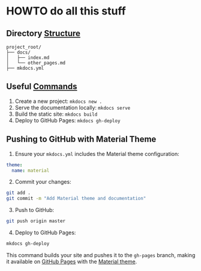 # HOWTO do all this stuff

## Directory [Structure][4]

```
project_root/
├── docs/
│   ├── index.md
│   └── other_pages.md
├── mkdocs.yml
```

## Useful [Commands][2]

1. Create a new project: `mkdocs new .`
2. Serve the documentation locally: `mkdocs serve`
3. Build the static site: `mkdocs build`
4. Deploy to GitHub Pages: `mkdocs gh-deploy`

## Pushing to GitHub with Material Theme

1. Ensure your `mkdocs.yml` includes the Material theme configuration:

```yaml
theme:
  name: material
```

2. Commit your changes:
```bash
git add .
git commit -m "Add Material theme and documentation"
```

3. Push to GitHub:
```bash
git push origin master
```

4. Deploy to GitHub Pages:
```bash
mkdocs gh-deploy
```

This command builds your site and pushes it to the `gh-pages` branch, making it available on [GitHub Pages][3] with the [Material theme][6].

[1]: https://timvink.github.io/mkdocs-table-reader-plugin/howto/project_structure/
[2]: https://www.mkdocs.org/user-guide/cli/
[3]: https://workbook.craftingdigitalhistory.ca/supporting%20materials/gh-pages/
[4]: https://realpython.com/lessons/create-mkdocs-project-structure/
[5]: http://yakworks.github.io/docmark/cheat-sheet/
[6]: https://github.com/marketplace/actions/deploy-mkdocs
[7]: https://www.mkdocs.org/user-guide/configuration/
[8]: https://www.mkdocs.org/getting-started/
